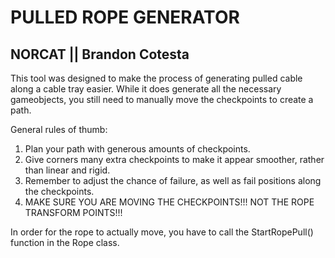 # PULLED ROPE GENERATOR 

## NORCAT || Brandon Cotesta

This tool was designed to make the process of generating pulled cable along a cable tray easier.
While it does generate all the necessary gameobjects, you still need to manually move the checkpoints to create a path.

General rules of thumb:
1) Plan your path with generous amounts of checkpoints.
2) Give corners many extra checkpoints to make it appear smoother, rather than linear and rigid.
3) Remember to adjust the chance of failure, as well as fail positions along the checkpoints.
4) MAKE SURE YOU ARE MOVING THE CHECKPOINTS!!! NOT THE ROPE TRANSFORM POINTS!!!

In order for the rope to actually move, you have to call the StartRopePull() function in the Rope class.

